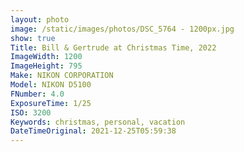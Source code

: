 ```yaml
---
layout: photo
image: /static/images/photos/DSC_5764 - 1200px.jpg
show: true
Title: Bill & Gertrude at Christmas Time, 2022
ImageWidth: 1200
ImageHeight: 795
Make: NIKON CORPORATION
Model: NIKON D5100
FNumber: 4.0
ExposureTime: 1/25
ISO: 3200
Keywords: christmas, personal, vacation
DateTimeOriginal: 2021-12-25T05:59:38
---
```

